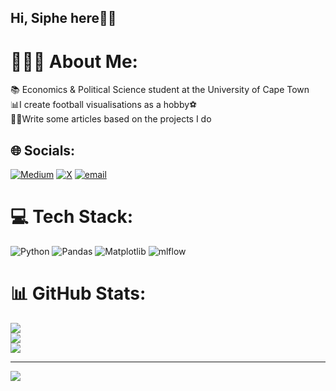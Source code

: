 ## Hi, Siphe here👋🏽

# 🕵🏼‍♂️ About Me:
📚 Economics & Political Science student at the University of Cape Town<br>
📊I create football visualisations as a hobby⚽️<br>
✍🏽Write some articles based on the projects I do


## 🌐 Socials:
[![Medium](https://img.shields.io/badge/Medium-12100E?logo=medium&logoColor=white)](https://medium.com/@siphe247) [![X](https://img.shields.io/badge/X-black.svg?logo=X&logoColor=white)](https://x.com/SipheMng) [![email](https://img.shields.io/badge/Email-D14836?logo=gmail&logoColor=white)](mailto:siphe247@gmail.com) 

# 💻 Tech Stack:
![Python](https://img.shields.io/badge/python-3670A0?style=for-the-badge&logo=python&logoColor=ffdd54) ![Pandas](https://img.shields.io/badge/pandas-%23150458.svg?style=for-the-badge&logo=pandas&logoColor=white) ![Matplotlib](https://img.shields.io/badge/Matplotlib-%23ffffff.svg?style=for-the-badge&logo=Matplotlib&logoColor=black) ![mlflow](https://img.shields.io/badge/mlflow-%23d9ead3.svg?style=for-the-badge&logo=numpy&logoColor=blue)
# 📊 GitHub Stats:
![](https://github-readme-stats.vercel.app/api?username=Siphe247&theme=dark&hide_border=false&include_all_commits=false&count_private=false)<br/>
![](https://nirzak-streak-stats.vercel.app/?user=Siphe247&theme=dark&hide_border=false)<br/>
![](https://github-readme-stats.vercel.app/api/top-langs/?username=Siphe247&theme=dark&hide_border=false&include_all_commits=false&count_private=false&layout=compact)

---
[![](https://visitcount.itsvg.in/api?id=Siphe247&icon=1&color=1)](https://visitcount.itsvg.in)

<!-- Proudly created with GPRM ( https://gprm.itsvg.in ) -->
